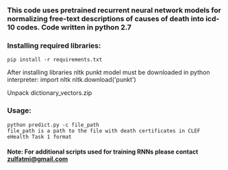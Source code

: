 ### This code uses pretrained recurrent neural network models for normalizing free-text descriptions of causes of death into icd-10 codes. Code written in python 2.7

### Installing required libraries:
    pip install -r requirements.txt

After installing libraries nltk punkt model must be downloaded
    in python interpreter:
        import nltk
        nltk.download('punkt')

Unpack dictionary_vectors.zip

### Usage:
    python predict.py -c file_path
    file_path is a path to the file with death certificates in CLEF eHealth Task 1 format


#### Note: For additional scripts used for training RNNs please contact zulfatmi@gmail.com
